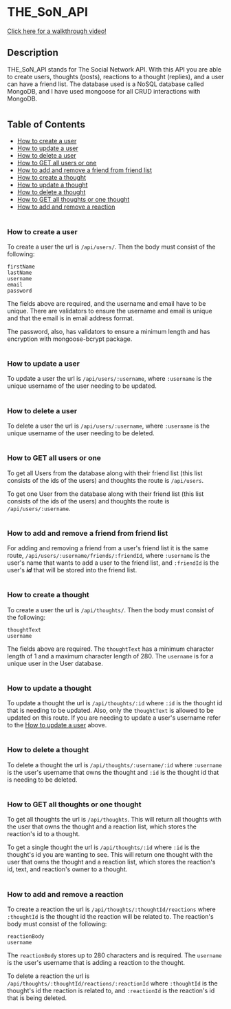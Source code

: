# THE_SoN_API

[Click here for a walkthrough video!](https://youtube.com/)

## Description

THE_SoN_API stands for The Social Network API. With this API you are able to create users, thoughts (posts), reactions to a thought (replies), and a user can have a friend list. The database used is a NoSQL database called MongoDB, and I have used mongoose for all CRUD interactions with MongoDB.
#

## Table of Contents

* [How to create a user](#How-to-create-a-user)
* [How to update a user](#How-to-update-a-user)
* [How to delete a user](#How-to-delete-a-user)
* [How to GET all users or one](#How-to-GET-all-users-or-one)
* [How to add and remove a friend from friend list](#How-to-add-and-remove-a-friend-from-friend-list)
* [How to create a thought](#How-to-create-a-thought)
* [How to update a thought](#How-to-update-a-thought)
* [How to delete a thought](#How-to-delete-a-thought)
* [How to GET all thoughts or one thought](#How-to-GET-all-thoughts-or-one-thought)
* [How to add and remove a reaction](#How-to-add-and-remove-a-reaction)

#

### **How to create a user**
 To create a user the url is `/api/users/`. Then the body must consist of the following:
 ```
 firstName
 lastName
 username
 email
 password
 ```
The fields above are required, and the username and email have to be unique. There are validators to ensure the username and email is unique and that the email is in email address format. 

The password, also, has validators to ensure a minimum length and has encryption with mongoose-bcrypt package. 
#

### **How to update a user**
To update a user the url is `/api/users/:username`, where `:username` is the unique username of the user needing to be updated.
#
### **How to delete a user**
To delete a user the url is `/api/users/:username`, where `:username` is the unique username of the user needing to be deleted.
#
### **How to GET all users or one**
To get all Users from the database along with their friend list (this list consists of the ids of the users) and thoughts the route is `/api/users`. 

To get one User from the database along with their friend list (this list consists of the ids of the users) and thoughts the route is `/api/users/:username`. 
#
### **How to add and remove a friend from friend list**
For adding and removing a friend from a user's friend list it is the same route, `/api/users/:username/friends/:friendId`, where `:username` is the user's name that wants to add a user to the friend list, and `:friendId` is the user's **_id_** that will be stored into the friend list.
#
### **How to create a thought**
 To create a user the url is `/api/thoughts/`. Then the body must consist of the following:
 ```
 thoughtText
 username
 ```
The fields above are required. The `thoughtText` has a minimum character length of 1 and a maximum character length of 280. The `username` is for a unique user in the User database. 
#
### **How to update a thought**
To update a thought the url is `/api/thoughts/:id` where `:id` is the thought id that is needing to be updated. Also, only the `thoughtText` is allowed to be updated on this route. If you are needing to update a user's username refer to the [How to update a user](#) above.
#
### **How to delete a thought**
To delete a thought the url is `/api/thoughts/:username/:id` where `:username` is the user's username that owns the thought and  `:id` is the thought id that is needing to be deleted. 
#
### **How to GET all thoughts or one thought**
To get all thoughts the url is `/api/thoughts`. This will return all thoughts with the user that owns the thought and a reaction list, which stores the reaction's id to a thought.

To get a single thought the url is `/api/thoughts/:id` where `:id` is the thought's id you are wanting to see. This will return one thought with the user that owns the thought and a reaction list, which stores the reaction's id, text, and reaction's owner to a thought.
#
### **How to add and remove a reaction**
To create a reaction the url is `/api/thoughts/:thoughtId/reactions` where `:thoughtId` is the thought id the reaction will be related to. The reaction's body must consist of the following:
```
reactionBody
username
```
The `reactionBody` stores up to 280 characters and is required. The `username` is the user's username that is adding a reaction to the thought. 

To delete a reaction the url is `/api/thoughts/:thoughtId/reactions/:reactionId` where `:thoughtId` is the thought's id the reaction is related to, and `:reactionId` is the reaction's id that is being deleted. 
